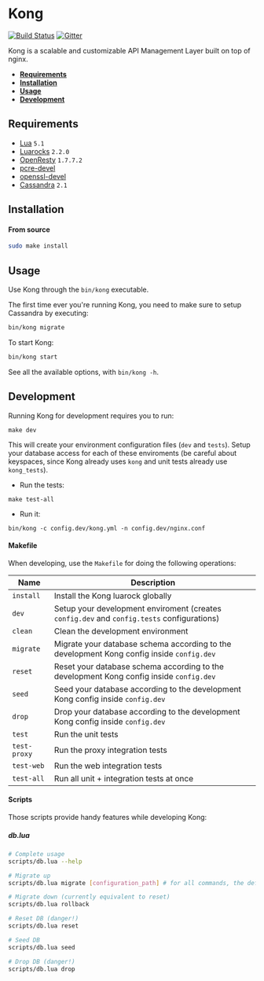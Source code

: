 # Kong

[![Build Status][travis-image]][travis-url] [![Gitter][gitter-image]][gitter-url]

Kong is a scalable and customizable API Management Layer built on top of nginx.

* **[Requirements](#requirements)**
* **[Installation](#installation)**
* **[Usage](#usage)**
* **[Development](#development)**

## Requirements
- [Lua][lua-install-url] `5.1`
- [Luarocks][luarocks-url] `2.2.0`
- [OpenResty](http://openresty.com/#Download) `1.7.7.2`
- [pcre-devel][pcre-url]
- [openssl-devel][openssl-url]
- [Cassandra][cassandra-url] `2.1`

## Installation

#### From source

```bash
sudo make install
```

## Usage

Use Kong through the `bin/kong` executable.

The first time ever you're running Kong, you need to make sure to setup Cassandra by executing:

```bash
bin/kong migrate
```

To start Kong:

```bash
bin/kong start
```

See all the available options, with `bin/kong -h`.

## Development

Running Kong for development requires you to run:

```
make dev
```

This will create your environment configuration files (`dev` and `tests`). Setup your database access for each of these enviroments (be careful about keyspaces, since Kong already uses `kong` and unit tests already use `kong_tests`).

- Run the tests:

```
make test-all
```

- Run it:

```
bin/kong -c config.dev/kong.yml -n config.dev/nginx.conf
```

#### Makefile

When developing, use the `Makefile` for doing the following operations:

| Name         | Description                                                                                         |
| ------------ | --------------------------------------------------------------------------------------------------- |
| `install`    | Install the Kong luarock globally                                                                   |
| `dev`        | Setup your development enviroment (creates `config.dev` and `config.tests` configurations)          |
| `clean`      | Clean the development environment                                                                   |
| `migrate`    | Migrate your database schema according to the development Kong config inside `config.dev`           |
| `reset`      | Reset your database schema according to the development Kong config inside `config.dev`             |
| `seed`       | Seed your database according to the development Kong config inside `config.dev`                     |
| `drop`       | Drop your database according to the development Kong config inside `config.dev`                     |
| `test`       | Run the unit tests                                                                                  |
| `test-proxy` | Run the proxy integration tests                                                                     |
| `test-web`   | Run the web integration tests                                                                       |
| `test-all`   | Run all unit + integration tests at once                                                            |

#### Scripts

Those scripts provide handy features while developing Kong:

##### db.lua

```bash
# Complete usage
scripts/db.lua --help

# Migrate up
scripts/db.lua migrate [configuration_path] # for all commands, the default configuration_path is config.dev/kong.yml

# Migrate down (currently equivalent to reset)
scripts/db.lua rollback

# Reset DB (danger!)
scripts/db.lua reset

# Seed DB
scripts/db.lua seed

# Drop DB (danger!)
scripts/db.lua drop
```

[travis-url]: https://travis-ci.org/Mashape/kong
[travis-image]: https://img.shields.io/travis/Mashape/kong.svg?style=flat
[gitter-url]: https://gitter.im/Mashape/kong?utm_source=badge&utm_medium=badge&utm_campaign=pr-badge&utm_content=badge
[gitter-image]: https://badges.gitter.im/Join%20Chat.svg
[lua-install-url]: http://www.lua.org/download.html
[luarocks-url]: https://luarocks.org
[pcre-url]: http://www.pcre.org/
[openssl-url]: https://www.openssl.org/
[cassandra-url]: http://cassandra.apache.org/
